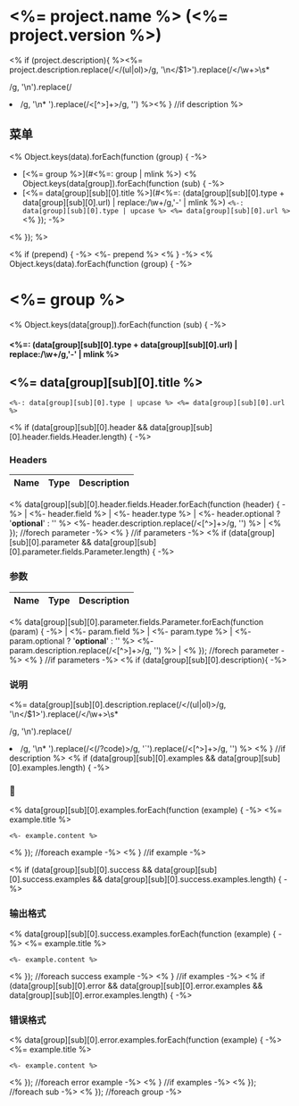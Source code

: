 # <%= project.name %> (<%= project.version %>)

<% if (project.description){ %><%= project.description.replace(/<\/(ul|ol)>/g, '\n</$1>').replace(/<\/\w+>\s*<p>/g, '\n').replace(/<li>/g, '\n* ').replace(/<[^>]+>/g, '') %><% } //if description %>

## 菜单

<% Object.keys(data).forEach(function (group) { -%>
- [<%= group %>](#<%=: group | mlink %>)
	<% Object.keys(data[group]).forEach(function (sub) { -%>
- [<%= data[group][sub][0].title %>](#<%=: (data[group][sub][0].type + data[group][sub][0].url) | replace:/\w+/g,'-' | mlink %>) `<%-: data[group][sub][0].type | upcase %> <%= data[group][sub][0].url %>`
	<% }); -%>

<% }); %>

<% if (prepend) { -%>
<%- prepend %>
<% } -%>
<% Object.keys(data).forEach(function (group) { -%>
# <%= group %>

<% Object.keys(data[group]).forEach(function (sub) { -%>
#### <%=: (data[group][sub][0].type + data[group][sub][0].url) | replace:/\w+/g,'-' | mlink %>
## <%= data[group][sub][0].title %>

	<%-: data[group][sub][0].type | upcase %> <%= data[group][sub][0].url %>

<% if (data[group][sub][0].header && data[group][sub][0].header.fields.Header.length) { -%>
### Headers

| Name    | Type      | Description                          |
|---------|-----------|--------------------------------------|
<% data[group][sub][0].header.fields.Header.forEach(function (header) { -%>
| <%- header.field %>			| <%- header.type %>			| <%- header.optional ? '**optional**' : '' %> <%- header.description.replace(/<[^>]+>/g, '') %>							|
<% }); //forech parameter -%>
<% } //if parameters -%>
<% if (data[group][sub][0].parameter && data[group][sub][0].parameter.fields.Parameter.length) { -%>

### 参数

| Name    | Type      | Description                          |
|---------|-----------|--------------------------------------|
<% data[group][sub][0].parameter.fields.Parameter.forEach(function (param) { -%>
| <%- param.field %>			| <%- param.type %>			| <%- param.optional ? '**optional**' : '' %> <%- param.description.replace(/<[^>]+>/g, '') %>							|
<% }); //forech parameter -%>
<% } //if parameters -%>
<% if (data[group][sub][0].description){ -%>

### 说明

<%= data[group][sub][0].description.replace(/<\/(ul|ol)>/g, '\n</$1>').replace(/<\/\w+>\s*<p>/g, '\n').replace(/<li>/g, '\n* ').replace(/<(\/?code)>/g, '`').replace(/<[^>]+>/g, '') %>
<% } //if description %>
<% if (data[group][sub][0].examples && data[group][sub][0].examples.length) { -%>

### 🌰

<% data[group][sub][0].examples.forEach(function (example) { -%>
<%= example.title %>

```
<%- example.content %>
```
<% }); //foreach example -%>
<% } //if example -%>

<% if (data[group][sub][0].success && data[group][sub][0].success.examples && data[group][sub][0].success.examples.length) { -%>
### 输出格式

<% data[group][sub][0].success.examples.forEach(function (example) { -%>
<%= example.title %>

```
<%- example.content %>
```
<% }); //foreach success example -%>
<% } //if examples -%>
<% if (data[group][sub][0].error && data[group][sub][0].error.examples && data[group][sub][0].error.examples.length) { -%>
### 错误格式

<% data[group][sub][0].error.examples.forEach(function (example) { -%>
<%= example.title %>

```
<%- example.content %>
```
<% }); //foreach error example -%>
<% } //if examples -%>
<% }); //foreach sub  -%>
<% }); //foreach group -%>

